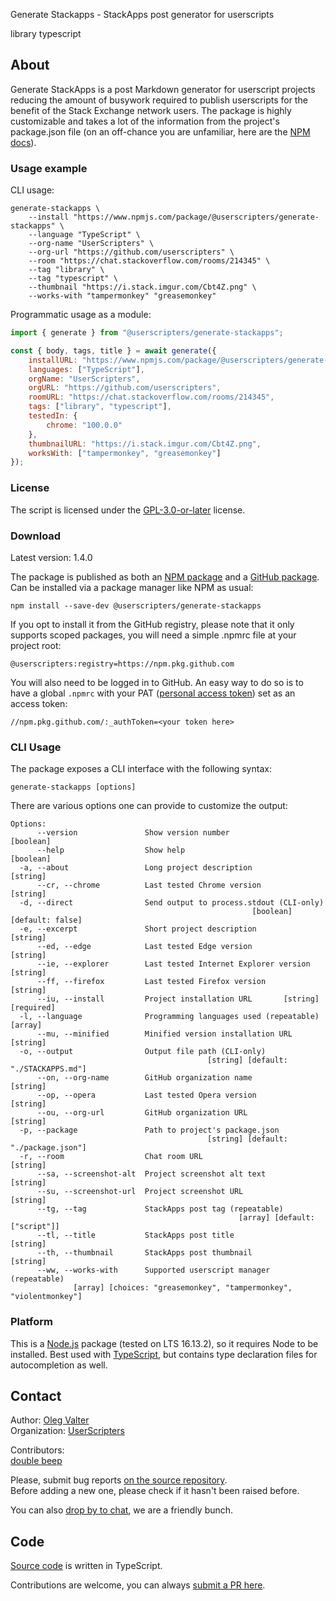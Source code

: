 Generate Stackapps - StackApps post generator for userscripts

library typescript

<!-- thumbnail: https://i.stack.imgur.com/Cbt4Z.png -->
<!-- version: 1.4.0 -->
<!-- tag: library -->
<!-- excerpt: Tired of writing Stack Apps posts by hand? With Generate StackApps you can focus on what's really important — userscripts and delegate the busywork to automation. -->

## About

Generate StackApps is a post Markdown generator for userscript projects reducing the amount of busywork required to publish userscripts for the benefit of the Stack Exchange network users. The package is highly customizable and takes a lot of the information from the project's package.json file (on an off-chance you are unfamiliar, here are the [NPM docs](https://docs.npmjs.com/creating-a-package-json-file)).

### Usage example

CLI usage:

```shell
generate-stackapps \
    --install "https://www.npmjs.com/package/@userscripters/generate-stackapps" \
    --language "TypeScript" \
    --org-name "UserScripters" \
    --org-url "https://github.com/userscripters" \
    --room "https://chat.stackoverflow.com/rooms/214345" \
    --tag "library" \
    --tag "typescript" \
    --thumbnail "https://i.stack.imgur.com/Cbt4Z.png" \
    --works-with "tampermonkey" "greasemonkey"
```

Programmatic usage as a module:

```javascript
import { generate } from "@userscripters/generate-stackapps";

const { body, tags, title } = await generate({
    installURL: "https://www.npmjs.com/package/@userscripters/generate-stackapps",
    languages: ["TypeScript"],
    orgName: "UserScripters",
    orgURL: "https://github.com/userscripters",
    roomURL: "https://chat.stackoverflow.com/rooms/214345",
    tags: ["library", "typescript"],
    testedIn: {
        chrome: "100.0.0"
    },
    thumbnailURL: "https://i.stack.imgur.com/Cbt4Z.png",
    worksWith: ["tampermonkey", "greasemonkey"]
});
```

### License

The script is licensed under the [GPL-3.0-or-later](https://spdx.org/licenses/GPL-3.0-or-later) license.

### Download

Latest version: 1.4.0

The package is published as both an [NPM package](https://www.npmjs.com/package/@userscripters/generate-stackapps) and a [GitHub package](https://github.com/userscripters/generate-stackapps/packages/1408794). Can be installed via a package manager like NPM as usual:

```shell
npm install --save-dev @userscripters/generate-stackapps
```

If you opt to install it from the GitHub registry, please note that it only supports scoped packages, you will need a simple .npmrc file at your project root:

```npmrc
@userscripters:registry=https://npm.pkg.github.com
```

You will also need to be logged in to GitHub. An easy way to do so is to have a global `.npmrc` with your PAT ([personal access token](https://docs.github.com/en/github/authenticating-to-github/keeping-your-account-and-data-secure/creating-a-personal-access-token)) set as an access token:

```npmrc
//npm.pkg.github.com/:_authToken=<your token here>
```

### CLI Usage

The package exposes a CLI interface with the following syntax:

```
generate-stackapps [options]
```

There are various options one can provide to customize the output:

```
Options:
      --version               Show version number                      [boolean]
      --help                  Show help                                [boolean]
  -a, --about                 Long project description                  [string]
      --cr, --chrome          Last tested Chrome version                [string]
  -d, --direct                Send output to process.stdout (CLI-only)
                                                      [boolean] [default: false]
  -e, --excerpt               Short project description                 [string]
      --ed, --edge            Last tested Edge version                  [string]
      --ie, --explorer        Last tested Internet Explorer version     [string]
      --ff, --firefox         Last tested Firefox version               [string]
      --iu, --install         Project installation URL       [string] [required]
  -l, --language              Programming languages used (repeatable)    [array]
      --mu, --minified        Minified version installation URL         [string]
  -o, --output                Output file path (CLI-only)
                                            [string] [default: "./STACKAPPS.md"]
      --on, --org-name        GitHub organization name                  [string]
      --op, --opera           Last tested Opera version                 [string]
      --ou, --org-url         GitHub organization URL                   [string]
  -p, --package               Path to project's package.json
                                            [string] [default: "./package.json"]
  -r, --room                  Chat room URL                             [string]
      --sa, --screenshot-alt  Project screenshot alt text               [string]
      --su, --screenshot-url  Project screenshot URL                    [string]
      --tg, --tag             StackApps post tag (repeatable)
                                                   [array] [default: ["script"]]
      --tl, --title           StackApps post title                      [string]
      --th, --thumbnail       StackApps post thumbnail                  [string]
      --ww, --works-with      Supported userscript manager (repeatable)
              [array] [choices: "greasemonkey", "tampermonkey", "violentmonkey"]
```

### Platform

This is a [Node.js](https://nodejs.org/en/) package (tested on LTS 16.13.2), so it requires Node to be installed.
Best used with [TypeScript](https://www.typescriptlang.org/download), but contains type declaration files for autocompletion as well.

## Contact

Author: [Oleg Valter](https://stackoverflow.com/users/11407695)
<br>Organization: [UserScripters](https://github.com/userscripters)

Contributors:
<br>[double beep](https://github.com/double-beep)

Please, submit bug reports [on the source repository](https://github.com/userscripters/generate-stackapps/issues).
<br>Before adding a new one, please check if it hasn't been raised before.

You can also [drop by to chat](https://chat.stackoverflow.com/rooms/214345), we are a friendly bunch.

## Code

[Source code](https://github.com/userscripters/generate-stackapps/blob/master/src/index.ts) is written in TypeScript.

Contributions are welcome, you can always [submit a PR here](https://github.com/userscripters/generate-stackapps/pulls).
